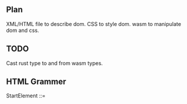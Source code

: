 ## Plan
XML/HTML file to describe dom.
CSS to style dom.
wasm to manipulate dom and css.

## TODO
Cast rust type to and from wasm types.

## HTML Grammer

StartElement ::=